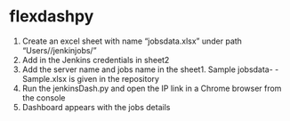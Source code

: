 # flexdashpy

1.	Create an excel sheet with name “jobsdata.xlsx” under path “Users/<your username>/jenkinjobs/”
2.	Add in the Jenkins credentials in sheet2
3.	Add the server name and jobs name in the sheet1. Sample jobsdata- - Sample.xlsx is given in the repository
4.	Run the jenkinsDash.py and open the IP link in a Chrome browser from the console
5.	Dashboard appears with the jobs details 
